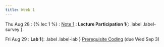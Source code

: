```yaml
---
title: Week 1
---
```


Thu Aug 28
: {% lec 1 %}
    : [Note 1](https://ds100.org/course-notes/intro_lec/introduction.html)
: **Lecture Participation 1**{: .label .label-survey } 

Fri Aug 29
: **Lab 1**{: .label .label-lab } [Prerequisite Coding](https://data100.datahub.berkeley.edu/) (due Wed Sep 3)

